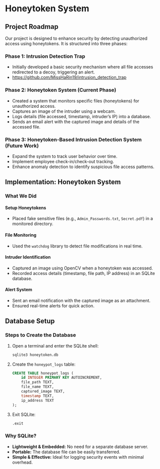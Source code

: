 # Honeytoken System

## Project Roadmap

Our project is designed to enhance security by detecting unauthorized access using honeytokens. It is structured into three phases:

### Phase 1: Intrusion Detection Trap
- Initially developed a basic security mechanism where all file accesses redirected to a decoy, triggering an alert.
- https://github.com/MissHaRin19/intrusion_detection_trap

### Phase 2: Honeytoken System (Current Phase)
- Created a system that monitors specific files (honeytokens) for unauthorized access.
- Captures an image of the intruder using a webcam.
- Logs details (file accessed, timestamp, intruder’s IP) into a database.
- Sends an email alert with the captured image and details of the accessed file.

### Phase 3: Honeytoken-Based Intrusion Detection System (Future Work)
- Expand the system to track user behavior over time.
- Implement employee check-in/check-out tracking.
- Enhance anomaly detection to identify suspicious file access patterns.

## Implementation: Honeytoken System

### What We Did

#### Setup Honeytokens
- Placed fake sensitive files (e.g., `Admin_Passwords.txt`, `Secret.pdf`) in a monitored directory.

#### File Monitoring
- Used the `watchdog` library to detect file modifications in real time.

#### Intruder Identification
- Captured an image using OpenCV when a honeytoken was accessed.
- Recorded access details (timestamp, file path, IP address) in an SQLite database.

#### Alert System
- Sent an email notification with the captured image as an attachment.
- Ensured real-time alerts for quick action.

## Database Setup

### Steps to Create the Database

1. Open a terminal and enter the SQLite shell:
   ```sh
   sqlite3 honeytoken.db
   ```
2. Create the `honeypot_logs` table:
   ```sql
   CREATE TABLE honeypot_logs (
       id INTEGER PRIMARY KEY AUTOINCREMENT,
       file_path TEXT,
       file_name TEXT,
       captured_image TEXT,
       timestamp TEXT,
       ip_address TEXT
   );
   ```
3. Exit SQLite:
   ```sh
   .exit
   ```

### Why SQLite?

- **Lightweight & Embedded:** No need for a separate database server.
- **Portable:** The database file can be easily transferred.
- **Simple & Effective:** Ideal for logging security events with minimal overhead.

